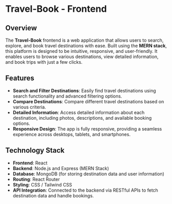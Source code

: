 # Travel-Book - Frontend

## Overview
The **Travel-Book** frontend is a web application that allows users to search, explore, and book travel destinations with ease. Built using the **MERN stack**, this platform is designed to be intuitive, responsive, and user-friendly. It enables users to browse various destinations, view detailed information, and book trips with just a few clicks.

## Features
- **Search and Filter Destinations**: Easily find travel destinations using search functionality and advanced filtering options.
- **Compare Destinations**: Compare different travel destinations based on various criteria.
- **Detailed Information**: Access detailed information about each destination, including photos, descriptions, and available booking options.
- **Responsive Design**: The app is fully responsive, providing a seamless experience across desktops, tablets, and smartphones.

## Technology Stack
- **Frontend**: React
- **Backend**: Node.js and Express (MERN Stack)
- **Database**: MongoDB (for storing destination data and user information)
- **Routing**: React Router
- **Styling**: CSS / Tailwind CSS
- **API Integration**: Connected to the backend via RESTful APIs to fetch destination data and handle bookings.
